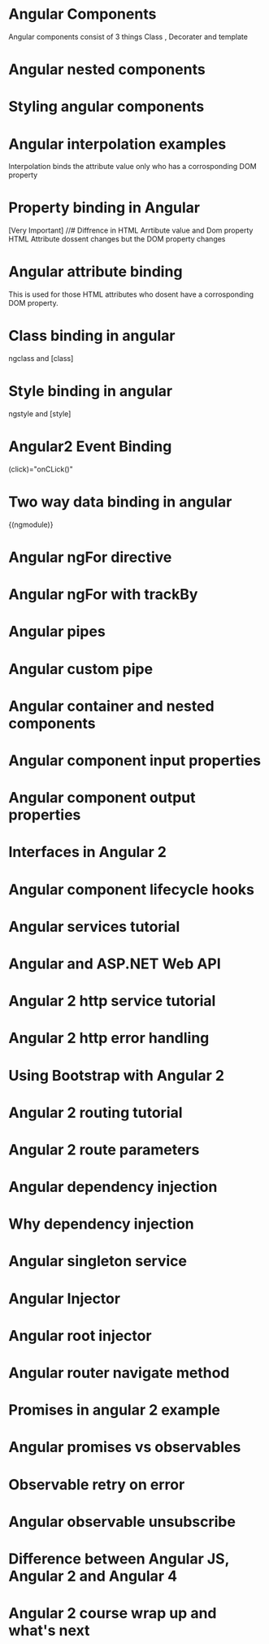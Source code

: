 # Angular Components
Angular components consist of 3 things  Class , Decorater and template
# Angular nested components
# Styling angular components
# Angular interpolation examples
Interpolation binds the attribute value only who has a corrosponding DOM property
# Property binding in Angular
[Very Important] //# Diffrence in HTML Arrtibute value and Dom property
HTML Attribute dossent changes but the DOM property changes
# Angular attribute binding
This is used for those HTML attributes who dosent have a corrosponding DOM property.
# Class binding in angular
ngclass and [class]
# Style binding in angular
ngstyle and [style]
# Angular2 Event Binding
(click)="onCLick()"

# Two way data binding in angular
{(ngmodule)}

# Angular ngFor directive
# Angular ngFor with trackBy
# Angular pipes
# Angular custom pipe
# Angular container and nested components
# Angular component input properties
# Angular component output properties
# Interfaces in Angular 2
# Angular component lifecycle hooks
# Angular services tutorial
# Angular and ASP.NET Web API
# Angular 2 http service tutorial
# Angular 2 http error handling
# Using Bootstrap with Angular 2
# Angular 2 routing tutorial
# Angular 2 route parameters
# Angular dependency injection
# Why dependency injection
# Angular singleton service
# Angular Injector
# Angular root injector
# Angular router navigate method
# Promises in angular 2 example
# Angular promises vs observables
# Observable retry on error
# Angular observable unsubscribe
# Difference between Angular JS, Angular 2 and Angular 4
# Angular 2 course wrap up and what's next